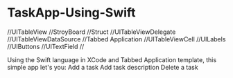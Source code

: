 # TaskApp-Using-Swift

//UITableView               //StroyBoard                //Struct
//UITableViewDelegate       //UITableViewDataSource     //Tabbed Application
//UITableViewCell           //UILabels                  //UIButtons 
//UITextField								//

Using the Swift language in XCode and Tabbed Application template, this simple app let's you:
Add a task
Add task description
Delete a task


